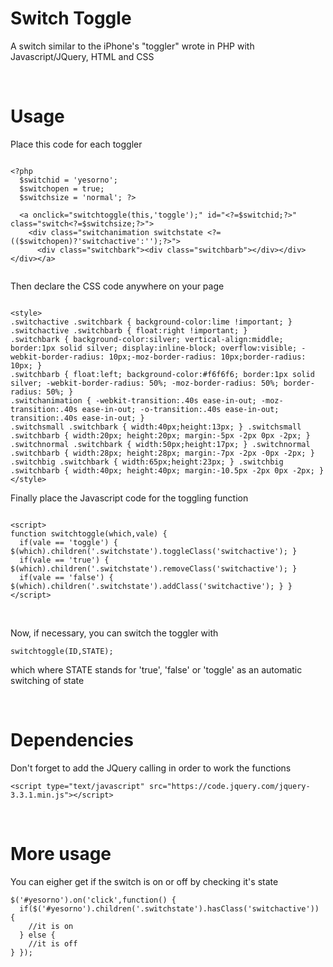 # Switch Toggle

A switch similar to the iPhone's "toggler" wrote in PHP with Javascript/JQuery, HTML and CSS

<p><br></p>

# Usage

Place this code for each toggler

```

<?php
  $switchid = 'yesorno';
  $switchopen = true;
  $switchsize = 'normal'; ?>
  
  <a onclick="switchtoggle(this,'toggle');" id="<?=$switchid;?>" class="switch<?=$switchsize;?>">
    <div class="switchanimation switchstate <?=(($switchopen)?'switchactive':'');?>">
      <div class="switchbark"><div class="switchbarb"></div></div></div></a>
  
```

<p>
Then declare the CSS code anywhere on your page
  
```

<style>
.switchactive .switchbark { background-color:lime !important; }
.switchactive .switchbarb { float:right !important; }
.switchbark { background-color:silver; vertical-align:middle; border:1px solid silver; display:inline-block; overflow:visible; -webkit-border-radius: 10px;-moz-border-radius: 10px;border-radius: 10px; }
.switchbarb { float:left; background-color:#f6f6f6; border:1px solid silver; -webkit-border-radius: 50%; -moz-border-radius: 50%; border-radius: 50%; }
.switchanimation { -webkit-transition:.40s ease-in-out; -moz-transition:.40s ease-in-out; -o-transition:.40s ease-in-out; transition:.40s ease-in-out; }
.switchsmall .switchbark { width:40px;height:13px; } .switchsmall .switchbarb { width:20px; height:20px; margin:-5px -2px 0px -2px; }
.switchnormal .switchbark { width:50px;height:17px; } .switchnormal .switchbarb { width:28px; height:28px; margin:-7px -2px -0px -2px; }
.switchbig .switchbark { width:65px;height:23px; } .switchbig .switchbarb { width:40px; height:40px; margin:-10.5px -2px 0px -2px; }
</style>

```

</p>
<p>
Finally place the Javascript code for the toggling function
  
```

<script>
function switchtoggle(which,vale) {
  if(vale == 'toggle') { $(which).children('.switchstate').toggleClass('switchactive'); }
  if(vale == 'true') { $(which).children('.switchstate').removeClass('switchactive'); }
  if(vale == 'false') { $(which).children('.switchstate').addClass('switchactive'); } }
</script>

```

</p>
<p><br></p>
<p>
Now, if necessary, you can switch the toggler with
  
```
switchtoggle(ID,STATE);
```

which where STATE stands for 'true', 'false' or 'toggle' as an automatic switching of state
</p>

<p><br></p>
<p>
        
# Dependencies

Don't forget to add the JQuery calling in order to work the functions
        
```
<script type="text/javascript" src="https://code.jquery.com/jquery-3.3.1.min.js"></script>
```

</p>
<p><br></p>
<p>
        
# More usage

You can eigher get if the switch is on or off by checking it's state 
        
```
$('#yesorno').on('click',function() {
  if($('#yesorno').children('.switchstate').hasClass('switchactive')) {
    //it is on
  } else {
    //it is off
} });
  
```

</p>

